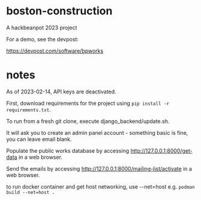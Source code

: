 # boston-construction
A hackbeanpot 2023 project

For a demo, see the devpost:

https://devpost.com/software/bpworks

# notes

As of 2023-02-14, API keys are deactivated.

First, download requirements for the project using `pip install -r requirements.txt`.

To run from a fresh git clone, execute django_backend/update.sh.

It will ask you to create an admin panel account - something basic is fine, you can leave email blank.

Populate the public works database by accessing http://127.0.0.1:8000/get-data in a web browser.

Send the emails by accessing http://127.0.0.1:8000/mailing-list/activate in a web browser.

to run docker container and get host networking, use --net=host
e.g. `podman build --net=host .`
